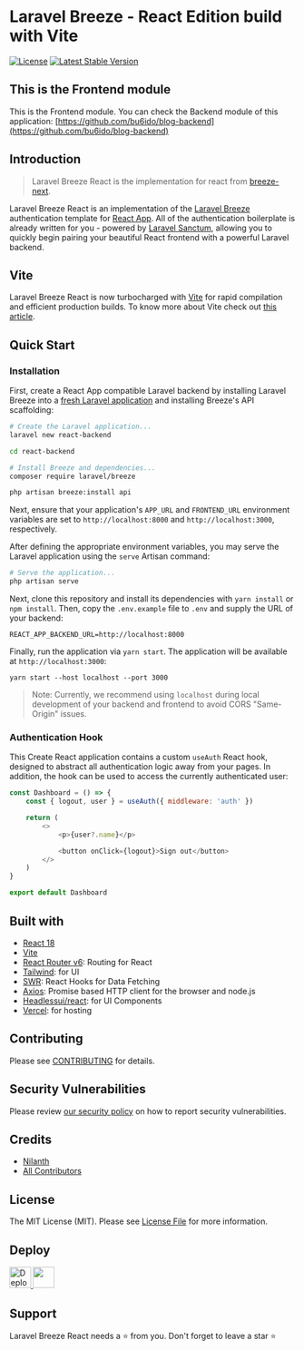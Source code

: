 # Laravel Breeze - React Edition build with Vite

<p align="left">
<a href="LICENSE"><img src="https://img.shields.io/badge/license-MIT-brightgreen.svg?style=flat-square" alt="License"></a>
<a href="https://github.com/nilanth/laravel-breeze-react/releases"><img src="https://img.shields.io/github/release/nilanth/laravel-breeze-react.svg?style=flat-square" alt="Latest Stable Version"></a>
</p>

## This is the Frontend module
This is the Frontend module. You can check the Backend module of this application: [https://github.com/bu6ido/blog-backend](https://github.com/bu6ido/blog-backend)

## Introduction

> Laravel Breeze React is the implementation for react from [breeze-next](https://github.com/laravel/breeze-next). 

Laravel Breeze React is an implementation of the [Laravel Breeze](https://laravel.com/docs/starter-kits) authentication template for [React App](https://react.dev). All of the authentication boilerplate is already written for you - powered by [Laravel Sanctum](https://laravel.com/docs/sanctum), allowing you to quickly begin pairing your beautiful React frontend with a powerful Laravel backend.

## Vite

Laravel Breeze React is now turbocharged with [Vite](https://vitejs.dev/) for rapid compilation and efficient production builds. To know more about Vite check out [this article](https://dev.to/nilanth/use-vite-for-react-apps-instead-of-cra-3pkg).

## Quick Start

### Installation

First, create a React App compatible Laravel backend by installing Laravel Breeze into a [fresh Laravel application](https://laravel.com/docs/installation) and installing Breeze's API scaffolding:

```bash
# Create the Laravel application...
laravel new react-backend

cd react-backend

# Install Breeze and dependencies...
composer require laravel/breeze

php artisan breeze:install api
```

Next, ensure that your application's `APP_URL` and `FRONTEND_URL` environment variables are set to `http://localhost:8000` and `http://localhost:3000`, respectively.

After defining the appropriate environment variables, you may serve the Laravel application using the `serve` Artisan command:

```bash
# Serve the application...
php artisan serve
```

Next, clone this repository and install its dependencies with `yarn install` or `npm install`. Then, copy the `.env.example` file to `.env` and supply the URL of your backend:

```
REACT_APP_BACKEND_URL=http://localhost:8000
```

Finally, run the application via `yarn start`. The application will be available at `http://localhost:3000`:

```
yarn start --host localhost --port 3000
```

> Note: Currently, we recommend using `localhost` during local development of your backend and frontend to avoid CORS "Same-Origin" issues.

### Authentication Hook

This Create React application contains a custom `useAuth` React hook, designed to abstract all authentication logic away from your pages. In addition, the hook can be used to access the currently authenticated user:

```js
const Dashboard = () => {
    const { logout, user } = useAuth({ middleware: 'auth' })

    return (
        <>
            <p>{user?.name}</p>

            <button onClick={logout}>Sign out</button>
        </>
    )
}

export default Dashboard
```

## Built with

- [React 18](https://reactjs.org)
- [Vite](https://vitejs.dev/)
- [React Router v6](https://reactrouter.com): Routing for React
- [Tailwind](https://tailwindcss.com): for UI
- [SWR](https://swr.vercel.app/): React Hooks for Data Fetching
- [Axios](https://www.npmjs.com/package/axios): Promise based HTTP client for the browser and node.js
- [Headlessui/react](https://headlessui.dev): for UI Components
- [Vercel](http://vercel.com): for hosting

## Contributing

Please see [CONTRIBUTING](.github/CONTRIBUTING.md) for details.

## Security Vulnerabilities

Please review [our security policy](.github/SECURITY.md) on how to report security vulnerabilities.

## Credits
-   [Nilanth](https://github.com/nilanth)
-   [All Contributors](../../contributors)

## License

The MIT License (MIT). Please see [License File](LICENSE) for more information.

## Deploy

<a href="https://vercel.com/new/clone?repository-url=https%3A%2F%2Fgithub.com%2FNilanth%2Flaravel-breeze-react"><img src="https://vercel.com/button" alt="Deploy with Vercel" height="37.5px" />
</a>
<a href="https://app.netlify.com/start/deploy?repository=https://github.com/Nilanth/laravel-breeze-react">
<img src="https://www.netlify.com/img/deploy/button.svg" height="37.5px" />
</a>

## Support

Laravel Breeze React needs a ⭐️ from you. Don't forget to leave a star ⭐️
